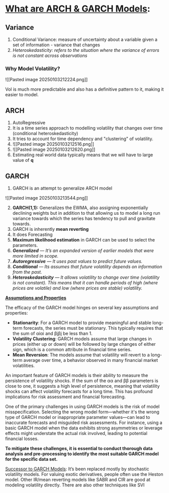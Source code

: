 # [What are ARCH & GARCH Models](https://www.youtube.com/watch?v=P-_3M1LnIa8):

## Variance

1. Conditional Variance: measure of uncertainty about a variable given a set of information - variance that changes
2. *Heteroskedasticity: refers to the situation where the variance of errors is not constant across observations*

### Why Model Volatility?

![[Pasted image 20250103212224.png]]

Vol is much more predictable and also has a definitive pattern to it, making it easier to model.


## ARCH

1. AutoRegressive
2. It is a time series approach to modelling volatility that changes over time (conditional heteroskedasticity)
3. It tries to account for time dependency and "clustering" of volatility.
4. ![[Pasted image 20250103212516.png]]
5. ![[Pasted image 20250103212620.png]]
6. Estimating real world data typically means that we will have to large value of **q** 


## GARCH


1. GARCH is an attempt to generalize ARCH model

![[Pasted image 20250103213544.png]]

2. **GARCH(1,1):** Generalizes the EWMA, also assigning exponentially declining weights but in addition to that allowing us to model a long run variance towards which the series has tendency to pull and gravitate towards.
3. GARCH is inherently **mean reverting**
4. It does Forecasting
5. **Maximum likelihood estimation** in GARCH can be used to select the parameters.
6. ***Generalized** — It’s an expanded version of earlier models that were more limited in scope.*
7. ***Autoregressive** — It uses past values to predict future values.*
8. ***Conditional** — Its assumes that future volatility depends on information from the past.*
9. ***Heteroskedasticity** — It allows volatility to change over time (volatility is not constant). This means that it can handle periods of high (where prices are volatile) and low (where prices are stable) volatility.*


**[Assumptions and Properties](https://www.stavrianoseconblog.eu/2024/09/garch-models.html)**

The efficacy of the GARCH model hinges on several key assumptions and properties:

- **Stationarity**: For a GARCH model to provide meaningful and stable long-term forecasts, the series must be stationary. This typically requires that the sum of αiαi and βjβj be less than 1.
- **Volatility Clustering**: GARCH models assume that large changes in prices (either up or down) will be followed by large changes of either sign, which is a common attribute in financial time series.
- **Mean Reversion**: The models assume that volatility will revert to a long-term average over time, a behavior observed in many financial market volatilities.

An important feature of GARCH models is their ability to measure the persistence of volatility shocks. If the sum of the αα and ββ parameters is close to one, it suggests a high level of persistence, meaning that volatility shocks can affect volatility forecasts for a long time. This has profound implications for risk assessment and financial forecasting.

One of the primary challenges in using GARCH models is the risk of model misspecification. Selecting the wrong model form—whether it's the wrong type of GARCH model or inappropriate parameter values—can lead to inaccurate forecasts and misguided risk assessments. For instance, using a basic GARCH model when the data exhibits strong asymmetries or leverage effects might understate the actual risk involved, leading to potential financial losses.

**To mitigate these challenges, it is essential to conduct thorough data analysis and pre-processing to identify the most suitable GARCH model for the specific data set.**

[Successor to GARCH Models](https://www.reddit.com/r/quant/comments/m3102s/why_are_garch_models_used_in_academia_research/):
It’s been replaced mostly by stochastic volatility models. For valuing exotic derivatives, people often use the Heston model. Other IR/mean reverting models like SABR and CIR are good at modeling volatility directly. There are also other techniques like SVI